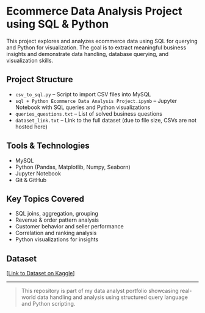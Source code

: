# Ecommerce Data Analysis Project using SQL & Python

This project explores and analyzes ecommerce data using SQL for querying and Python for visualization. The goal is to extract meaningful business insights and demonstrate data handling, database querying, and visualization skills.

## Project Structure

- `csv_to_sql.py` – Script to import CSV files into MySQL
- `sql + Python Ecommerce Data Analysis Project.ipynb` – Jupyter Notebook with SQL queries and Python visualizations
- `queries_questions.txt` – List of solved business questions
- `dataset_link.txt` – Link to the full dataset (due to file size, CSVs are not hosted here)

## Tools & Technologies

- MySQL
- Python (Pandas, Matplotlib, Numpy, Seaborn)
- Jupyter Notebook
- Git & GitHub

## Key Topics Covered

- SQL joins, aggregation, grouping
- Revenue & order pattern analysis
- Customer behavior and seller performance
- Correlation and ranking analysis
- Python visualizations for insights

## Dataset

[[Link to Dataset on Kaggle](https://www.kaggle.com/datasets/devarajv88/target-dataset?select=products.csv)]

---

> This repository is part of my data analyst portfolio showcasing real-world data handling and analysis using structured query language and Python scripting.

